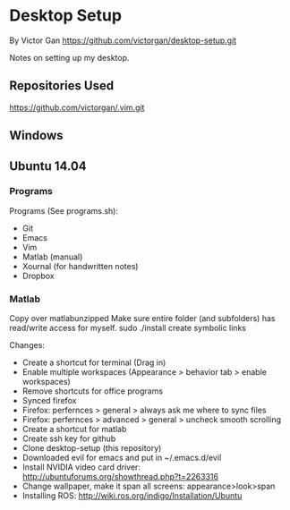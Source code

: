 # Desktop Setup
By Victor Gan
https://github.com/victorgan/desktop-setup.git

Notes on setting up my desktop.

## Repositories Used
https://github.com/victorgan/.vim.git

## Windows

## Ubuntu 14.04

### Programs
Programs (See programs.sh):
- Git
- Emacs
- Vim
- Matlab (manual)
- Xournal (for handwritten notes)
- Dropbox

### Matlab
Copy over matlabunzipped
Make sure entire folder (and subfolders) has read/write access for myself.
sudo ./install
create symbolic links


Changes:
- Create a shortcut for terminal (Drag in)
- Enable multiple workspaces (Appearance > behavior tab > enable workspaces)
- Remove shortcuts for office programs
- Synced firefox
- Firefox: perfernces > general > always ask me where to sync files
- Firefox: perfernces > advanced > general > uncheck smooth scrolling
- Create a shortcut for matlab
- Create ssh key for github
- Clone desktop-setup (this repository)
- Downloaded evil for emacs and put in ~/.emacs.d/evil
- Install NVIDIA video card driver:
  http://ubuntuforums.org/showthread.php?t=2263316
- Change wallpaper, make it span all screens: appearance>look>span
- Installing ROS: http://wiki.ros.org/indigo/Installation/Ubuntu
